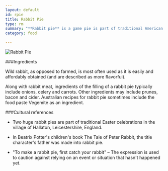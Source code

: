 ```yaml
---
layout: default
id: rpie
title: Rabbit Pie
type: rm
summary: "**Rabbit pie** is a game pie is part of traditional American and English cuisine. It has recently found renewed popularity."
category: food

---
```


<img src="http://upload.wikimedia.org/wikipedia/commons/b/b0/MeatPie.JPG" alt="Rabbit Pie">

###Ingredients

Wild rabbit, as opposed to farmed, is most often used as it is easily and affordably obtained (and are described as more flavorful).

Along with rabbit meat, ingredients of the filling of a rabbit pie typically include onions, celery and carrots. Other ingredients may include prunes, bacon and cider. Australian recipes for rabbit pie sometimes include the food paste Vegemite as an ingredient.


###Cultural references

- Two huge rabbit pies are part of traditional Easter celebrations in the village of Hallaton, Leicestershire, England.

- In Beatrix Potter's children's book The Tale of Peter Rabbit, the title character's father was made into rabbit pie.

- "To make a rabbit pie, first catch your rabbit" – The expression is used to caution against relying on an event or situation that hasn't happened yet. 